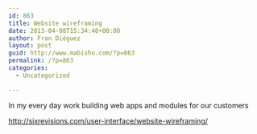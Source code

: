 ```yaml
---
id: 863
title: Website wireframing
date: 2013-04-08T15:34:40+00:00
author: Fran Diéguez
layout: post
guid: http://www.mabishu.com/?p=863
permalink: /?p=863
categories:
  - Uncategorized

---
```

In my every day work building web apps and modules for our customers

<a href="http://sixrevisions.com/user-interface/website-wireframing/">http://sixrevisions.com/user-interface/website-wireframing/</a>